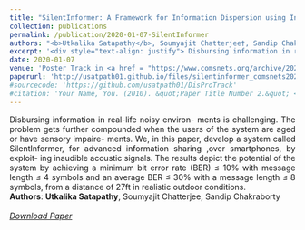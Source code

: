 ```yaml
---
title: "SilentInformer: A Framework for Information Dispersion using Inaudible Acoustic Signals"
collection: publications
permalink: /publication/2020-01-07-SilentInformer
authors: "<b>Utkalika Satapathy</b>, Soumyajit Chatterjee†, Sandip Chakraborty"
excerpt: '<div style="text-align: justify"> Disbursing information in real-life noisy environ- ments is challenging. The problem gets further compounded when the users of the system are aged or have sensory impaire- ments. We, in this paper, develop a system called SilentInformer, for advanced information sharing ,over smartphones, by exploit- ing inaudible acoustic signals. The results depict the potential of the system by achieving a minimum bit error rate (BER) ≤ 10% with message length ≤ 4 symbols and an average BER ≤ 30% with a message length ≤ 8 symbols, from a distance of 27ft in realistic outdoor conditions.</div>'
date: 2020-01-07
venue: 'Poster Track in <a href = "https://www.comsnets.org/archive/2020/">COMSNETS</a>'
paperurl: 'http://usatpath01.github.io/files/silentinformer_comsnets2020.pdf'
#sourcecode: 'https://github.com/usatpath01/DisProTrack'
#citation: 'Your Name, You. (2010). &quot;Paper Title Number 2.&quot; <i>Journal 1</i>. 1(2).'
---
```

<div style="text-align: justify"> 
Disbursing information in real-life noisy environ- ments is challenging. The problem gets further compounded when the users of the system are aged or have sensory impaire- ments. We, in this paper, develop a system called SilentInformer, for advanced information sharing ,over smartphones, by exploit- ing inaudible acoustic signals. The results depict the potential of the system by achieving a minimum bit error rate (BER) ≤ 10% with message length ≤ 4 symbols and an average BER ≤ 30% with a message length ≤ 8 symbols, from a distance of 27ft in realistic outdoor conditions.
<div>
<b>Authors</b>: <b>Utkalika Satapathy</b>, Soumyajit Chatterjee, Sandip Chakraborty
<br>
<br>
<!--<a href="Your facebook link"><i class="fab fa-facebook"></i></a>-->
<a href="http://usatpath01.github.io/files/silentinformer_comsnets2020.pdf" target=_blank><i class="fas fa-file-download"> Download Paper</i></a>

<!--#Recommended citation: Your Name, You. (2010). "Paper Title Number 2." <i>Journal 1</i>. 1(2).-->